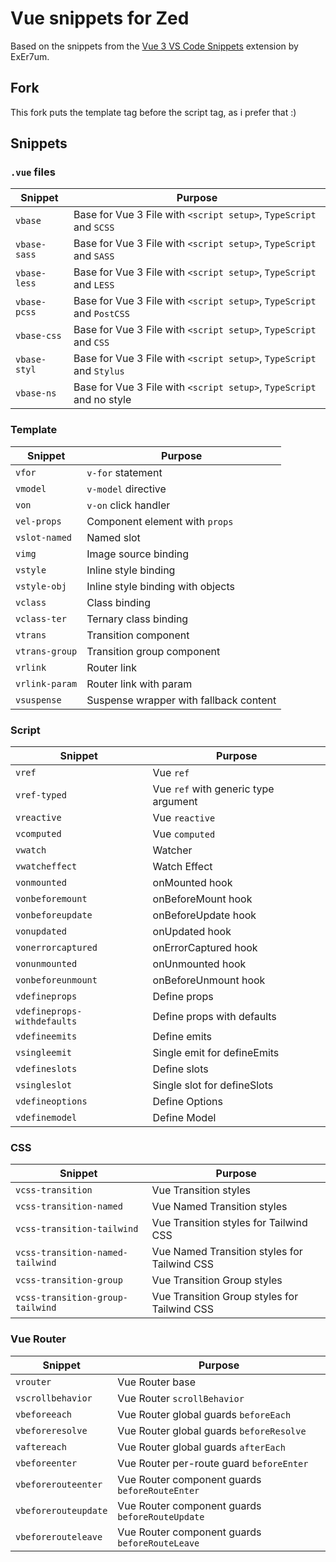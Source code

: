 # Vue snippets for Zed

Based on the snippets from the [Vue 3 VS Code Snippets](https://marketplace.visualstudio.com/items?itemName=exer7um.vue-3-vscode-snippets) extension by ExEr7um.

## Fork
This fork puts the template tag before the script tag, as i prefer that :)

## Snippets

### `.vue` files

| Snippet      | Purpose                                                               |
| ------------ | --------------------------------------------------------------------- |
| `vbase`      | Base for Vue 3 File with `<script setup>`, `TypeScript` and `SCSS`    |
| `vbase-sass` | Base for Vue 3 File with `<script setup>`, `TypeScript` and `SASS`    |
| `vbase-less` | Base for Vue 3 File with `<script setup>`, `TypeScript` and `LESS`    |
| `vbase-pcss` | Base for Vue 3 File with `<script setup>`, `TypeScript` and `PostCSS` |
| `vbase-css`  | Base for Vue 3 File with `<script setup>`, `TypeScript` and `CSS`     |
| `vbase-styl` | Base for Vue 3 File with `<script setup>`, `TypeScript` and `Stylus`  |
| `vbase-ns`   | Base for Vue 3 File with `<script setup>`, `TypeScript` and no style  |

### Template

| Snippet        | Purpose                                |
| -------------- | -------------------------------------- |
| `vfor`         | `v-for` statement                      |
| `vmodel`       | `v-model` directive                    |
| `von`          | `v-on` click handler                   |
| `vel-props`    | Component element with `props`         |
| `vslot-named`  | Named slot                             |
| `vimg`         | Image source binding                   |
| `vstyle`       | Inline style binding                   |
| `vstyle-obj`   | Inline style binding with objects      |
| `vclass`       | Class binding                          |
| `vclass-ter`   | Ternary class binding                  |
| `vtrans`       | Transition component                   |
| `vtrans-group` | Transition group component             |
| `vrlink`       | Router link                            |
| `vrlink-param` | Router link with param                 |
| `vsuspense`    | Suspense wrapper with fallback content |

### Script

| Snippet                     | Purpose                              |
| --------------------------- | ------------------------------------ |
| `vref`                      | Vue `ref`                            |
| `vref-typed`                | Vue `ref` with generic type argument |
| `vreactive`                 | Vue `reactive`                       |
| `vcomputed`                 | Vue `computed`                       |
| `vwatch`                    | Watcher                              |
| `vwatcheffect`              | Watch Effect                         |
| `vonmounted`                | onMounted hook                       |
| `vonbeforemount`            | onBeforeMount hook                   |
| `vonbeforeupdate`           | onBeforeUpdate hook                  |
| `vonupdated`                | onUpdated hook                       |
| `vonerrorcaptured`          | onErrorCaptured hook                 |
| `vonunmounted`              | onUnmounted hook                     |
| `vonbeforeunmount`          | onBeforeUnmount hook                 |
| `vdefineprops`              | Define props                         |
| `vdefineprops-withdefaults` | Define props with defaults           |
| `vdefineemits`              | Define emits                         |
| `vsingleemit`               | Single emit for defineEmits          |
| `vdefineslots`              | Define slots                         |
| `vsingleslot`               | Single slot for defineSlots          |
| `vdefineoptions`            | Define Options                       |
| `vdefinemodel`              | Define Model                         |

### CSS

| Snippet                          | Purpose                                      |
| -------------------------------- | -------------------------------------------- |
| `vcss-transition`                | Vue Transition styles                        |
| `vcss-transition-named`          | Vue Named Transition styles                  |
| `vcss-transition-tailwind`       | Vue Transition styles for Tailwind CSS       |
| `vcss-transition-named-tailwind` | Vue Named Transition styles for Tailwind CSS |
| `vcss-transition-group`          | Vue Transition Group styles                  |
| `vcss-transition-group-tailwind` | Vue Transition Group styles for Tailwind CSS |

### Vue Router

| Snippet              | Purpose                                         |
| -------------------- | ----------------------------------------------- |
| `vrouter`            | Vue Router base                                 |
| `vscrollbehavior`    | Vue Router `scrollBehavior`                     |
| `vbeforeeach`        | Vue Router global guards `beforeEach`           |
| `vbeforeresolve`     | Vue Router global guards `beforeResolve`        |
| `vaftereach`         | Vue Router global guards `afterEach`            |
| `vbeforeenter`       | Vue Router per-route guard `beforeEnter`        |
| `vbeforerouteenter`  | Vue Router component guards `beforeRouteEnter`  |
| `vbeforerouteupdate` | Vue Router component guards `beforeRouteUpdate` |
| `vbeforerouteleave`  | Vue Router component guards `beforeRouteLeave`  |
